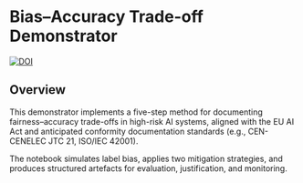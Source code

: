 # Bias–Accuracy Trade-off Demonstrator
[![DOI](https://zenodo.org/badge/970964930.svg)](https://doi.org/10.5281/zenodo.15265198)

## Overview

This demonstrator implements a five-step method for documenting fairness–accuracy trade-offs in high-risk AI systems, aligned with the EU AI Act and anticipated conformity documentation standards (e.g., CEN-CENELEC JTC 21, ISO/IEC 42001).

The notebook simulates label bias, applies two mitigation strategies, and produces structured artefacts for evaluation, justification, and monitoring.
